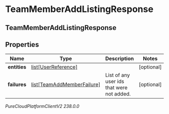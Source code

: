 # TeamMemberAddListingResponse

## TeamMemberAddListingResponse

## Properties

|Name | Type | Description | Notes|
|------------ | ------------- | ------------- | -------------|
| **entities** | [list[UserReference]](UserReference) |  | [optional] |
| **failures** | [list[TeamAddMemberFailure]](TeamAddMemberFailure) | List of any user ids that were not added. | [optional] |



_PureCloudPlatformClientV2 238.0.0_
